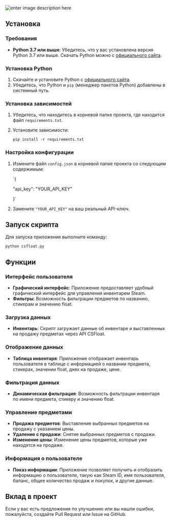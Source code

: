 ![enter image description here](https://img001.prntscr.com/file/img001/5tNkLiuoS0SKloLAp7gdZQ.png)

## Установка

### Требования

-   **Python 3.7 или выше**: Убедитесь, что у вас установлена версия Python 3.7 или выше. Скачать Python можно с [официального сайта](https://www.python.org/).

### Установка Python

1.  Скачайте и установите Python с [официального сайта](https://www.python.org/downloads/).
2.  Убедитесь, что Python и `pip` (менеджер пакетов Python) добавлены в системный путь.

### Установка зависимостей

1.  Убедитесь, что находитесь в корневой папке проекта, где находится файл `requirements.txt`.
    
2.  Установите зависимости:
   
    `pip install -r requirements.txt` 
    

### Настройка конфигурации

1.  Измените файл `config.json` в корневой папке проекта со следующим содержимым:
    
    `{
    
      "api_key": "YOUR_API_KEY"
    
    }` 
    
3.  Замените `"YOUR_API_KEY"` на ваш реальный API-ключ.
    

## Запуск скрипта

Для запуска приложения выполните команду:

`python csfloat.py` 

## Функции

### Интерфейс пользователя

-   **Графический интерфейс**: Приложение предоставляет удобный графический интерфейс для управления инвентарем Steam.
-   **Фильтры**: Возможность фильтрации предметов по названию, стикерам и значению float.

### Загрузка данных

-   **Инвентарь**: Скрипт загружает данные об инвентаре и выставленных на продажу предметах через API CSFloat.

### Отображение данных

-   **Таблица инвентаря**: Приложение отображает инвентарь пользователя в таблице с информацией о названии предмета, стикерах, значении float, днях на продаже, цене.

### Фильтрация данных

-   **Динамическая фильтрация**: Возможность фильтрации инвентаря по имени предмета, стикеру и значению float.

### Управление предметами

-   **Продажа предметов**: Выставление выбранных предметов на продажу с указанием цены.
-   **Удаление с продажи**: Снятие выбранных предметов с продажи.
-   **Изменение цены**: Изменение цены предметов, которые уже находятся на продаже.

### Информация о пользователе

-   **Показ информации**: Приложение позволяет получить и отобразить информацию о пользователе, такую как Steam ID, имя пользователя, баланс, общее количество продаж и покупок, и другие данные.

## Вклад в проект

Если у вас есть предложения по улучшению или вы нашли ошибки, пожалуйста, создайте Pull Request или Issue на GitHub.
